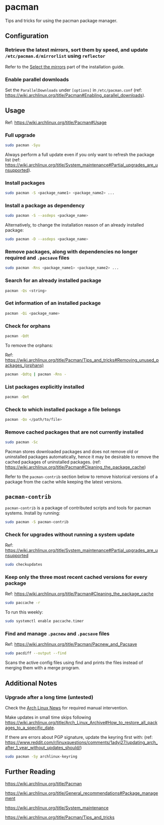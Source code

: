 # pacman

Tips and tricks for using the pacman package manager.



## Configuration

### Retrieve the latest mirrors, sort them by speed, and update `/etc/pacman.d/mirrorlist` using `reflector`

Refer to the [Select the mirrors](installation-guide.md#install-the-system) part of the installation guide.

### Enable parallel downloads

Set the `ParallelDownloads` under `[options]` in `/etc/pacman.conf` (ref: https://wiki.archlinux.org/title/Pacman#Enabling_parallel_downloads).



## Usage

Ref: https://wiki.archlinux.org/title/Pacman#Usage

### Full upgrade

```sh
sudo pacman -Syu
```

Always perform a full update even if you only want to refresh the package list (ref: https://wiki.archlinux.org/title/System_maintenance#Partial_upgrades_are_unsupported).

### Install packages

```sh
sudo pacman -S <package_name1> <package_name2> ...
```

### Install a package as dependency

```sh
sudo pacman -S --asdeps <package_name>
```

Alternatively, to change the installation reason of an already installed package:

```sh
sudo pacman -D --asdeps <package_name>
```

### Remove packages, along with dependencies no longer required and `.pacsave` files

```sh
sudo pacman -Rns <package_name1> <package_name2> ...
```

### Search for an already installed package

```sh
pacman -Qs <string>
```

### Get information of an installed package

```sh
pacman -Qi <package_name>
```

### Check for orphans

```sh
pacman -Qdt
```

To remove the orphans:

Ref: https://wiki.archlinux.org/title/Pacman/Tips_and_tricks#Removing_unused_packages_(orphans)

```sh
pacman -Qdtq | pacman -Rns -
```

### List packages explicitly installed

```sh
pacman -Qet
```

### Check to which installed package a file belongs

```sh
pacman -Qo </path/to/file>
```

### Remove cached packages that are not currently installed

```sh
sudo pacman -Sc
```

Pacman stores downloaded packages and does not remove old or uninstalled packages automatically, hence it may be desirable to remove the cached packages of uninstalled packages. (ref: https://wiki.archlinux.org/title/Pacman#Cleaning_the_package_cache)

Refer to the `pacman-contrib` section below to remove historical versions of a package from the cache while keeping the latest versions.



## `pacman-contrib`

`pacman-contrib` is a package of contributed scripts and tools for pacman systems. Install by running:

```sh
sudo pacman -S pacman-contrib
```

### Check for upgrades without running a system update

Ref: https://wiki.archlinux.org/title/System_maintenance#Partial_upgrades_are_unsupported

```sh
sudo checkupdates
```

### Keep only the three most recent cached versions for every package

Ref: https://wiki.archlinux.org/title/Pacman#Cleaning_the_package_cache

```sh
sudo paccache -r
```

To run this weekly:

```sh
sudo systemctl enable paccache.timer
```

### Find and manage `.pacnew` and `.pacsave` files

Ref: https://wiki.archlinux.org/title/Pacman/Pacnew_and_Pacsave

```sh
sudo pacdiff --output --find
```

Scans the active config files using find and prints the files instead of merging them with a merge program.



## Additional Notes

### Upgrade after a long time (untested)

Check the [Arch Linux News](https://archlinux.org/news/) for required manual intervention.

Make updates in small time skips following https://wiki.archlinux.org/title/Arch_Linux_Archive#How_to_restore_all_packages_to_a_specific_date.

If there are errors about PGP signature, update the keyring first with: (ref: https://www.reddit.com/r/linuxquestions/comments/1adyj27/updating_arch_after_1_year_without_updates_should/)

```sh
sudo pacman -Sy archlinux-keyring
```



## Further Reading

https://wiki.archlinux.org/title/Pacman

https://wiki.archlinux.org/title/General_recommendations#Package_management

https://wiki.archlinux.org/title/System_maintenance

https://wiki.archlinux.org/title/Pacman/Tips_and_tricks
